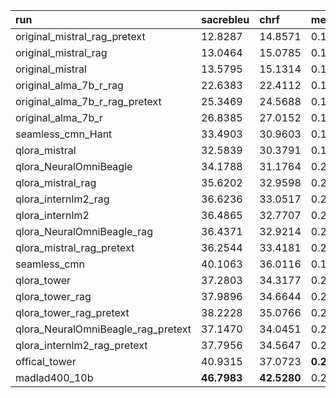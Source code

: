 | run                                | sacrebleu   | chrf        | meteor     | comet22    | normed_mean   | standard_mean   |
|:-----------------------------------|:------------|:------------|:-----------|:-----------|:--------------|:----------------|
| original_mistral_rag_pretext       | 12.8287     | 14.8571     | 0.1192     | 0.3837     | 0.5828        | -2.0508         |
| original_mistral_rag               | 13.0464     | 15.0785     | 0.1205     | 0.3839     | 0.5881        | -2.0277         |
| original_mistral                   | 13.5795     | 15.1314     | 0.1235     | 0.3811     | 0.5950        | -2.0118         |
| original_alma_7b_r_rag             | 22.6383     | 22.4112     | 0.1315     | **0.5427** | 0.8225        | -0.3922         |
| original_alma_7b_r_rag_pretext     | 25.3469     | 24.5688     | 0.1543     | 0.5058     | 0.8710        | -0.3496         |
| original_alma_7b_r                 | 26.8385     | 27.0152     | 0.1788     | 0.4825     | 0.9220        | -0.2281         |
| seamless_cmn_Hant                  | 33.4903     | 30.9603     | 0.1790     | 0.4709     | 1.0000        | 0.0051          |
| qlora_mistral                      | 32.5839     | 30.3791     | 0.1979     | 0.4703     | 1.0124        | 0.0778          |
| qlora_NeuralOmniBeagle             | 34.1788     | 31.1764     | 0.2135     | 0.4722     | 1.0526        | 0.2588          |
| qlora_mistral_rag                  | 35.6202     | 32.9598     | 0.2097     | 0.4712     | 1.0729        | 0.3259          |
| qlora_internlm2_rag                | 36.6236     | 33.0517     | 0.2089     | 0.4731     | 1.0815        | 0.3640          |
| qlora_internlm2                    | 36.4865     | 32.7707     | 0.2135     | 0.4773     | 1.0863        | 0.4080          |
| qlora_NeuralOmniBeagle_rag         | 36.4371     | 32.9214     | 0.2155     | 0.4716     | 1.0867        | 0.3860          |
| qlora_mistral_rag_pretext          | 36.2544     | 33.4181     | 0.2203     | 0.4703     | 1.0950        | 0.4204          |
| seamless_cmn                       | 40.1063     | 36.0116     | 0.1835     | 0.4688     | 1.0975        | 0.3656          |
| qlora_tower                        | 37.2803     | 34.3177     | 0.2123     | 0.4743     | 1.1021        | 0.4535          |
| qlora_tower_rag                    | 37.9896     | 34.6644     | 0.2091     | 0.4724     | 1.1052        | 0.4511          |
| qlora_tower_rag_pretext            | 38.2228     | 35.0766     | 0.2137     | 0.4729     | 1.1167        | 0.5036          |
| qlora_NeuralOmniBeagle_rag_pretext | 37.1470     | 34.0451     | 0.2283     | 0.4710     | 1.1178        | 0.5205          |
| qlora_internlm2_rag_pretext        | 37.7956     | 34.5647     | 0.2202     | 0.4738     | 1.1181        | 0.5225          |
| offical_tower                      | 40.9315     | 37.0723     | **0.2593** | 0.4808     | 1.2175        | 0.9858          |
| madlad400_10b                      | **46.7983** | **42.5280** | 0.2257     | 0.4658     | **1.2563**    | **1.0112**      |